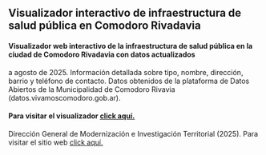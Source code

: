 ## Visualizador interactivo de infraestructura de salud pública en Comodoro Rivadavia
#### Visualizador web interactivo de la infraestructura de salud pública en la ciudad de Comodoro Rivadavia con datos actualizados
a agosto de 2025. Información detallada sobre tipo, nombre, dirección, barrio y teléfono de contacto. Datos obtenidos de la plataforma
de Datos Abiertos de la Municipalidad de Comodoro Rivavia (datos.vivamoscomodoro.gob.ar).

#### Para visitar el visualizador [click aquí.](https://agstnrdz.github.io/salud-publica/mapa.html)

Dirección General de Modernización e Investigación Territorial (2025). Para visitar el sitio web [click aquí.](https://comodoro.gov.ar/miciudad/)
